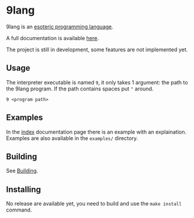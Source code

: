 # 9lang

9lang is an [esoteric programming language](https://en.wikipedia.org/wiki/Esoteric_programming_language).

A full documentation is available [here](docs/index.md).

The project is still in development, some features are not implemented yet.

## Usage

The interpreter executable is named `9`, it only takes 1 argument: the path to the 9lang program. If the path contains spaces put `"` around.
```
9 <program path>
```

## Examples

In the [index](docs/index.md) documentation page there is an example with an explaination.
Examples are also available in the `examples/` directory.


## Building

See [Building](docs/building.md).


## Installing

No release are available yet, you need to build and use the `make install` command.

